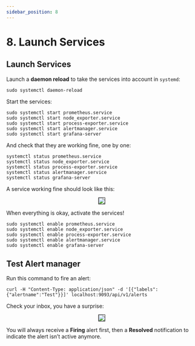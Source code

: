 ```yaml
---
sidebar_position: 8
---
```


# 8. Launch Services

## Launch Services

Launch a **daemon reload** to take the services into account in `systemd`:

```
sudo systemctl daemon-reload
```

Start the services:

```
sudo systemctl start prometheus.service
sudo systemctl start node_exporter.service
sudo systemctl start process-exporter.service
sudo systemctl start alertmanager.service
sudo systemctl start grafana-server
```

And check that they are working fine, one by one:

```
systemctl status prometheus.service
systemctl status node_exporter.service
systemctl status process-exporter.service
systemctl status alertmanager.service
systemctl status grafana-server
```

A service working fine should look like this:

<center>
<img src="https://i.imgur.com/GtgGvQd.png" border="1"></img>
</center>

When everything is okay, activate the services!

```
sudo systemctl enable prometheus.service
sudo systemctl enable node_exporter.service
sudo systemctl enable process-exporter.service
sudo systemctl enable alertmanager.service
sudo systemctl enable grafana-server
```

## Test Alert manager <a href="#ac61" id="ac61"></a>

Run this command to fire an alert:

```
curl -H "Content-Type: application/json" -d '[{"labels":{"alertname":"Test"}}]' localhost:9093/api/v1/alerts
```

Check your inbox, you have a surprise:

<center>
<img src="https://i.imgur.com/WItIQ8a.png" border="1"></img>
</center>

You will always receive a **Firing** alert first, then a **Resolved** notification to indicate the alert isn’t active anymore.